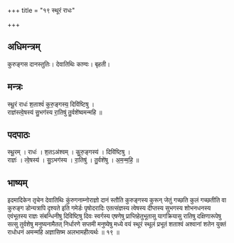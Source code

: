 +++
title = "१९ स्थूरं राधः"

+++
## अधिमन्त्रम्
कुरुङ्गस दानस्तुतिः। देवातिथिः काण्वः। बृहती।

## मन्त्रः
स्थू॒रं राधः॑ श॒ताश्वं॑ कुरु॒ङ्गस्य॒ दिवि॑ष्टिषु ।  
राज्ञ॑स्त्वे॒षस्य॑ सु॒भग॑स्य रा॒तिषु॑ तु॒र्वशे॑ष्वमन्महि ॥

## पदपाठः
स्थू॒रम् । राधः॑ । श॒तऽअ॑श्वम् । कु॒रु॒ङ्गस्य॑ । दिवि॑ष्टिषु ।  
राज्ञः॑ । त्वे॒षस्य॑ । सु॒ऽभग॑स्य । रा॒तिषु॑ । तु॒र्वशे॑षु । अ॒म॒न्म॒हि॒ ॥

## भाष्यम्
इदमादिकेन तृचेन देवातिथिः कुंरुगनाम्नोराज्ञो दानं स्तौति कुरुङ्गस्य कुरून् जेतुं गच्छति कुलं गच्छतीति वा कुरुङ्ग डोन्यत्रापि दृश्यते इति गमेर्डः पृषोदरादिः एतत्संज्ञस्य त्वेषस्य दीप्तस्य सुभगस्य शोभनधनस्य एवंभूतस्य राज्ञः संबन्धिनीषु दिविष्टिषु दिवः स्वर्गस्य एषणेषु प्राप्तिहेतुभूतासु यागक्रियासु रातिषु दक्षिणारूपेषु सत्सु तुर्वशेषु मनुष्यनामैतत् निर्धारणे सप्तमी मनुष्येषु मध्ये वयं स्थूरं स्थूलं प्रभूतं शताश्वं अश्वानां शतेन युक्तं राधोधनं अमन्महि अज्ञासिष्म अलभामहीत्यर्थः ॥ १९ ॥